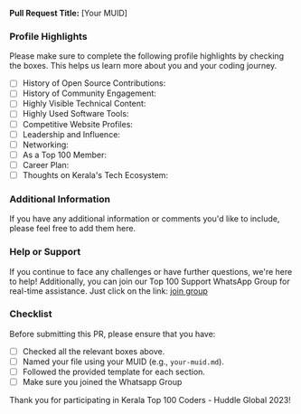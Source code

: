 **Pull Request Title:** [Your MUID]

### Profile Highlights

Please make sure to complete the following profile highlights by checking the boxes. This helps us learn more about you and your coding journey.

- [ ] History of Open Source Contributions:
- [ ] History of Community Engagement:
- [ ] Highly Visible Technical Content:
- [ ] Highly Used Software Tools:
- [ ] Competitive Website Profiles:
- [ ] Leadership and Influence:
- [ ] Networking:
- [ ] As a Top 100 Member:
- [ ] Career Plan:
- [ ] Thoughts on Kerala's Tech Ecosystem:

### Additional Information

If you have any additional information or comments you'd like to include, please feel free to add them here.

### Help or Support

If you continue to face any challenges or have further questions, we're here to help! Additionally, you can join our Top 100 Support WhatsApp Group for real-time assistance. Just click on the link:
[join group](https://chat.whatsapp.com/CSnvfSvv06eB1j9GEKavRn)

### Checklist

Before submitting this PR, please ensure that you have:

- [ ] Checked all the relevant boxes above.
- [ ] Named your file using your MUID (e.g., `your-muid.md`).
- [ ] Followed the provided template for each section.
- [ ] Make sure you joined the Whatsapp Group 

Thank you for participating in Kerala Top 100 Coders - Huddle Global 2023!
